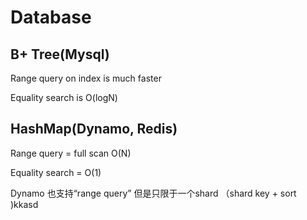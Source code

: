 # Database

## B+ Tree\(Mysql\)

Range query on index is much faster

Equality search is O\(logN\)

## HashMap\(Dynamo, Redis\)

Range query = full scan O\(N\)

Equality search = O\(1\)

Dynamo 也支持“range query” 但是只限于一个shard （shard key + sort \)kkasd

